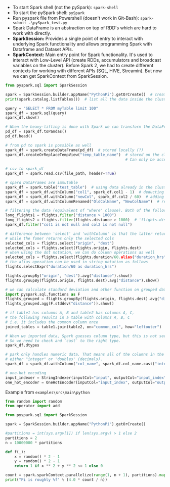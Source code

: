 - To start Spark shell (not the pySpark): `spark-shell`
- To start the pySpark shell: `pySpark`
- Run pyspark file from Powershell (doesn't work in Git-Bash): `spark-submit .\pySpark_test.py`
- Spark DataFrame is an abstraction on top of RDD's which are hard to work with directly.
- **SparkSession:** Provides a single point of entry to interact with underlying Spark functionality and allows programming Spark with Dataframe and Dataset APIs. 
- **SparkContext:** Main entry point for Spark functionality. It's used to interact with Low-Level API (create RDDs, accumulators and broadcast variables on the cluster). Before Spark 2, we had to create different contexts for working with different APIs (SQL, HIVE, Streamin). But now we can get SparkContext from SparkSession.

```python
from pyspark.sql import SparkSession

spark = SparkSession.builder.appName("PythonPi").getOrCreate()  # create a SparkSession
print(spark.catalog.listTables())  # list all the data inside the cluster. 

query = "SELECT * FROM myTable limit 100"
spark_df = spark.sql(query)
spark_df.show()

# When the heavy-lifting is done with Spark we can transform the DataFrame to a Pandas DataFrame to explore the data easier.
pd_df = spark_df.toPandas()
pd_df.head()

# from pd to spark is possible as well
spark_df = spark.createDataFrame(pd_df)  # stored locally (?)
spark_df.createOrReplaceTempView("temp_table_name")  # stored on the cluster. 
                                                     # Can only be accessed from the current session
                                                       
# csv to spark_df
spark_df = spark.read.csv(file_path, header=True)

# spard DataFrames are immutable
spark_df = spark.table("test_table")  # using data already in the cluster
spark_df = spark_df.withColumn("col1", spark_df.col1 - 1)  # deducting 1 from all elements of the column "col1"
spark_df = spark_df.withColumn("newCol", spark_df.col2 / 60)  # adding a new column constricted from an existing column
spark_df = spark_df.withColumnRenamed("OldColName", "NewColName")  # rename a column

# filtering the data (equivalent of "where" clause). Both of the following return the same result
long_flights1 = flights.filter("distance > 1000")
long_flights2 = flights.filter(flights.distance > 1000)  # 'flights.distance > 1000' returns a boolean column
spark_df.filter("col1 is not null and col2 is not null")

# difference between 'select' and 'withColumn' is that the latter returns the whole df 
# while the fomer returns only the selected cols
selected_cols = flights.select("origin", "dest")
selected_cols = flights.select(flights.origin, flights.dest)  
# when using the dot notation, we can do column operations as well
selected_cols = flights.select(flights.duration/60.alias("duration_hrs"), flights.dest) 
# the alias operation can be used in string notation as follows
flights.selectExpr("duration/60 as duration_hrs")

flights.groupBy("origin", "dest").avg("distance").show()
flights.groupBy(flights.origin, flights.dest).avg("distance").show()

# we can calculate standard deviation and other function on grouped data as follows
import pyspark.sql.functions as F
flights_grouped = flights.groupBy(flights.origin, flights.dest).avg("distance")  # from the last line of code above
flights_grouped.agg(F.stddev("distance")).show()

# if table1 has columns A, B and table2 has columns A, C, 
# the following results in a table with columns A, B, C
# i.e. it includes the common column once
joined_tables = table1.join(table2, on="common_col", how="leftouter")

# When we imported data, Spark guesses column type, but this is not seemless. 
# So we need to check and `cast` to the right type.
spark_df.dtypes

# park only handles numeric data. That means all of the columns in the DataFrames must be 
# either "integer" or 'doubles' (decimals).
spark_df = spark_df.withColumn("col_name", spark_df.col_name.cast("integer"))

# one-hot encoding
input_indexer = StringIndexer(inputCol="input", outputCol="input_index")
one_hot_encoder = OneHotEncoder(inputCol="input_index", outputCol="output")
```


Example from `examples\src\main\python`
```python
from random import random
from operator import add

from pyspark.sql import SparkSession

spark = SparkSession.builder.appName("PythonPi").getOrCreate()

#partitions = int(sys.argv[1]) if len(sys.argv) > 1 else 2
partitions = 2
n = 10000000 * partitions

def f(_):
    x = random() * 2 - 1
    y = random() * 2 - 1
    return 1 if x ** 2 + y ** 2 <= 1 else 0

count = spark.sparkContext.parallelize(range(1, n + 1), partitions).map(f).reduce(add)
print("Pi is roughly %f" % (4.0 * count / n))
```
